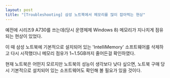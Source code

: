 ```yaml
---
layout: post
title: "[Troubleshooting] 삼성 노트북에서 메모리를 많이 잡아먹는 현상"
---
```

예전에 시리즈9 A730를 쓰는데(당시 운영체제 Windows 8) 메모리가 지나치게 점유되는 현상이 있었다.

이 때 삼성 노트북에 기본적으로 설치되어 있는 'IntelliMemory' 소프트웨어를 삭제하고 다시 시작했더니 메모리 점유가 1~1.5GB까지 줄어든걸 확인하였다.

현재 노트북은 어떤지 모르지만 노트북의 성능이 생각보다 낮다 싶으면, 노트북 구매 당시 기본적으로 설치되어 있는 소프트웨어도 확인해 볼 필요가 있을 것이다.